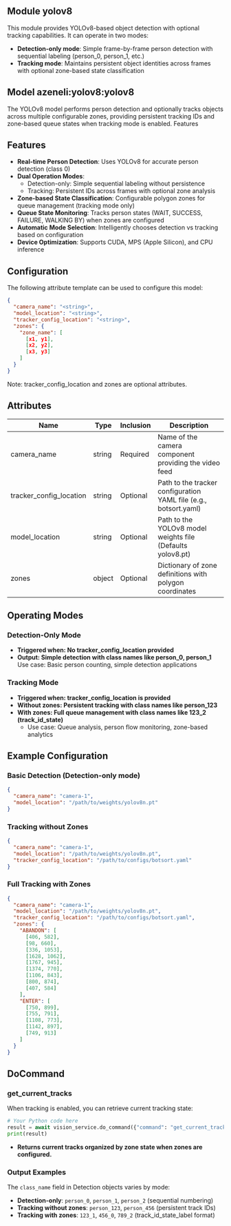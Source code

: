 ## Module yolov8 
This module provides YOLOv8-based object detection with optional tracking capabilities.
It can operate in two modes:

- **Detection-only mode**: Simple frame-by-frame person detection with sequential labeling (person_0, person_1, etc.)
- **Tracking mode**: Maintains persistent object identities across frames with optional zone-based state classification



## Model azeneli:yolov8:yolov8
The YOLOv8 model performs person detection and optionally tracks objects across multiple
configurable zones, providing persistent tracking IDs and zone-based queue states when tracking mode is enabled.
Features


## Features

- **Real-time Person Detection**: Uses YOLOv8 for accurate person detection (class 0)
- **Dual Operation Modes**:
  - Detection-only: Simple sequential labeling without persistence
  - Tracking: Persistent IDs across frames with optional zone analysis
- **Zone-based State Classification**: Configurable polygon zones for queue management (tracking mode only)
- **Queue State Monitoring**: Tracks person states (WAIT, SUCCESS, FAILURE, WALKING BY) when zones are configured
- **Automatic Mode Selection**: Intelligently chooses detection vs tracking based on configuration
- **Device Optimization**: Supports CUDA, MPS (Apple Silicon), and CPU inference


## Configuration
The following attribute template can be used to configure this model:

```json
{
  "camera_name": "<string>",
  "model_location": "<string>",
  "tracker_config_location": "<string>",
  "zones": {
    "zone_name": [
      [x1, y1],
      [x2, y2],
      [x3, y3]
    ]
  }
}
```

Note: tracker_config_location and zones are optional attributes.


## Attributes

| Name | Type | Inclusion | Description |
|------|------|-----------|-------------|
| camera_name | string | Required | Name of the camera component providing the video feed |
| tracker_config_location | string | Optional | Path to the tracker configuration YAML file (e.g., botsort.yaml) |
| model_location | string | Optional | Path to the YOLOv8 model weights file (Defaults yolov8.pt) |
| zones | object | Optional | Dictionary of zone definitions with polygon coordinates |


## Operating Modes

### Detection-Only Mode

- **Triggered when: No tracker_config_location provided**
- **Output: Simple detection with class names like person_0, person_1**
Use case: Basic person counting, simple detection applications

### Tracking Mode

- **Triggered when: tracker_config_location is provided**
- **Without zones: Persistent tracking with class names like person_123**
- **With zones: Full queue management with class names like 123_2 (track_id_state)**
  - Use case: Queue analysis, person flow monitoring, zone-based analytics


## Example Configuration
### Basic Detection (Detection-only mode)
```json
{
  "camera_name": "camera-1",
  "model_location": "/path/to/weights/yolov8n.pt"
}
```

### Tracking without Zones
```json
{
  "camera_name": "camera-1",
  "model_location": "/path/to/weights/yolov8n.pt",
  "tracker_config_location": "/path/to/configs/botsort.yaml"
}
```

### Full Tracking with Zones
```json
{
  "camera_name": "camera-1",
  "model_location": "/path/to/weights/yolov8n.pt",
  "tracker_config_location": "/path/to/configs/botsort.yaml",
  "zones": {
    "ABANDON": [
      [406, 582],
      [98, 660],
      [336, 1053],
      [1628, 1062],
      [1767, 945],
      [1374, 770],
      [1106, 843],
      [800, 874],
      [407, 584]
    ],
    "ENTER": [
      [750, 899],
      [755, 791],
      [1108, 773],
      [1142, 897],
      [749, 913]
    ]
  }
}
```


## DoCommand

### get_current_tracks
When tracking is enabled, you can retrieve current tracking state:

```python
# Your Python code here
result = await vision_service.do_command({"command": "get_current_tracks"})
print(result)
```

- **Returns current tracks organized by zone state when zones are configured.**

### Output Examples
The `class_name` field in Detection objects varies by mode:

- **Detection-only**: `person_0`, `person_1`, `person_2` (sequential numbering)
- **Tracking without zones**: `person_123`, `person_456` (persistent track IDs)
- **Tracking with zones**: `123_1`, `456_0`, `789_2` (track_id_state_label format)